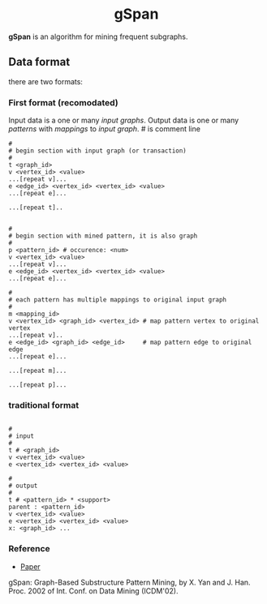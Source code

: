 # <div align = center>gSpan</div>

**gSpan** is an algorithm for mining frequent subgraphs.

## Data format

there are two formats:

### First format (recomodated)

Input data is a one or many _input graphs_.
Output data is one or many _patterns_ with _mappings_ to _input graph_.
\# is comment line


```
#
# begin section with input graph (or transaction)
#
t <graph_id>
v <vertex_id> <value>
...[repeat v]...
e <edge_id> <vertex_id> <vertex_id> <value>
...[repeat e]...

...[repeat t]..


#
# begin section with mined pattern, it is also graph
#
p <pattern_id> # occurence: <num>
v <vertex_id> <value>
...[repeat v]...
e <edge_id> <vertex_id> <vertex_id> <value>
...[repeat e]...

#
# each pattern has multiple mappings to original input graph
#
m <mapping_id>
v <vertex_id> <graph_id> <vertex_id> # map pattern vertex to original vertex
...[repeat v]..
e <edge_id> <graph_id> <edge_id>     # map pattern edge to original edge
...[repeat e]...

...[repeat m]...

...[repeat p]...

```

### traditional format

```

#
# input
#
t # <graph_id>
v <vertex_id> <value>
e <vertex_id> <vertex_id> <value>

#
# output
#
t # <pattern_id> * <support>
parent : <pattern_id>
v <vertex_id> <value>
e <vertex_id> <vertex_id> <value>
x: <graph_id> ...

```

### Reference
- [Paper](http://www.cs.ucsb.edu/~xyan/papers/gSpan-short.pdf)

gSpan: Graph-Based Substructure Pattern Mining, by X. Yan and J. Han. 
Proc. 2002 of Int. Conf. on Data Mining (ICDM'02). 

